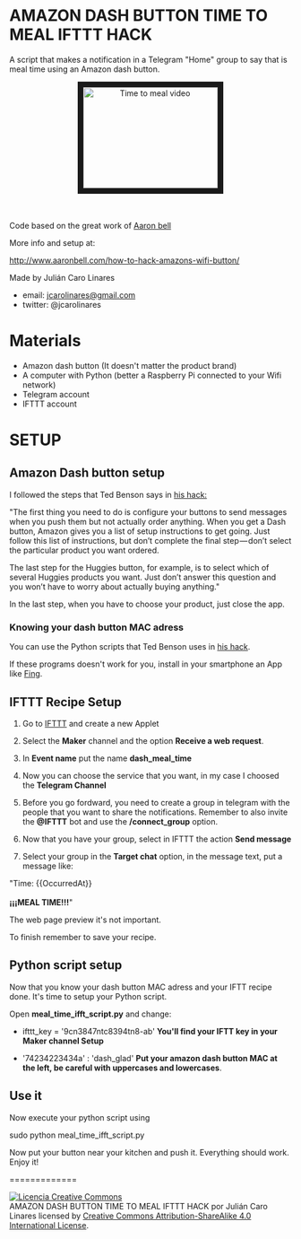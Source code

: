 # AMAZON DASH BUTTON TIME TO MEAL IFTTT HACK

A script that makes a notification in a Telegram "Home" group to say that is meal time using an Amazon dash button.

<center><a href="http://www.youtube.com/watch?feature=player_embedded&v=KCci_xFw6cI
" target="_blank"><img src="http://img.youtube.com/vi/KCci_xFw6cI/0.jpg"
alt="Time to meal video" width="240" height="180" border="10" /></a></center><br><br>

Code based on the great work of [Aaron bell](http://www.aaronbell.com/)

More info and setup at:

<a href="http://www.aaronbell.com/how-to-hack-amazons-wifi-button/">http://www.aaronbell.com/how-to-hack-amazons-wifi-button/</a>

Made by Julián Caro Linares

* email: jcarolinares@gmail.com
* twitter: @jcarolinares


# Materials

* Amazon dash button (It doesn't matter the product brand)
* A computer with Python (better a Raspberry Pi connected to your Wifi network)
* Telegram account
* IFTTT account

# SETUP

## Amazon Dash button setup

I followed the steps that Ted Benson says in <a href="https://medium.com/@edwardbenson/how-i-hacked-amazon-s-5-wifi-button-to-track-baby-data-794214b0bdd8#.2ovluz4wx">his hack:</a>

"The first thing you need to do is configure your buttons to send messages when you push them but not actually order anything. When you get a Dash button, Amazon gives you a list of setup instructions to get going. Just follow this list of instructions, but don’t complete the final step — don’t select the particular product you want ordered.

The last step for the Huggies button, for example, is to select which of several Huggies products you want. Just don’t answer this question and you won’t have to worry about actually buying anything."

In the last step, when you have to choose your product, just close the app.

### Knowing your dash button MAC adress

You can use the Python scripts that Ted Benson uses in [his hack](https://medium.com/@edwardbenson/how-i-hacked-amazon-s-5-wifi-button-to-track-baby-data-794214b0bdd8#.2ovluz4wx).

If these programs doesn't work for you, install in your smartphone an App like [Fing](https://play.google.com/store/apps/details?id=com.overlook.android.fing).

## IFTTT Recipe Setup

1. Go to [IFTTT](https://ifttt.com/discover) and create a new Applet

2. Select the **Maker** channel and the option **Receive a web request**.

3. In **Event name** put the name **dash_meal_time**

4. Now you can choose the service that you want, in my case I choosed the **Telegram Channel**

5. Before you go fordward, you need to create a group in telegram with the people that you want to share the notifications. Remember to also invite the **@IFTTT** bot and use the **/connect_group** option.

6. Now that you have your group, select in IFTTT the action **Send message**

7. Select your group in the **Target chat** option, in the message text, put a message like:

"Time: {{OccurredAt}}<br><br><a><strong>¡¡¡MEAL TIME!!!</strong></a>"  

The web page preview it's not important.

To finish remember to save your recipe.


## Python script setup

Now that you know your dash button MAC adress and your IFTT recipe done. It's time to setup your Python script.

Open **meal_time_ifft_script.py** and change:

* ifttt_key = '9cn3847ntc8394tn8-ab' **You'll find your IFTT key in your Maker channel Setup**

* '74234223434a' : 'dash_glad' **Put your amazon dash button MAC at the left, be careful with uppercases and lowercases**.

## Use it

Now execute your python script using

sudo python meal_time_ifft_script.py

Now put your button near your kitchen and push it. Everything should work. Enjoy it!

=============

<a rel="license" href="http://creativecommons.org/licenses/by-sa/4.0/"><img alt="Licencia Creative Commons" style="border-width:0" src="https://i.creativecommons.org/l/by-sa/4.0/88x31.png" /></a><br /><span xmlns:dct="http://purl.org/dc/terms/" property="dct:title">AMAZON DASH BUTTON TIME TO MEAL IFTTT HACK</span> por <span xmlns:cc="http://creativecommons.org/ns#" property="cc:attributionName">Julián Caro Linares</span> licensed by <a rel="license" href="http://creativecommons.org/licenses/by-sa/4.0/">Creative Commons Attribution-ShareAlike 4.0 International License</a>.<br /><br />
